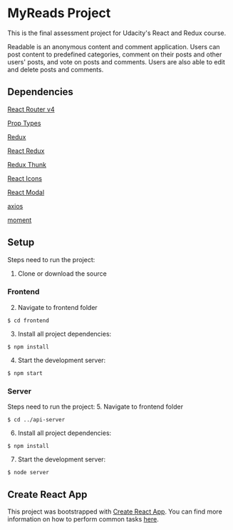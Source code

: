 # MyReads Project

This is the final assessment project for Udacity's React and Redux course.

Readable is an anonymous content and comment application. Users can post content to predefined categories, comment on their posts and other users' posts, and vote on posts and comments. Users are also able to edit and delete posts and comments.

## Dependencies
[React Router v4](https://github.com/ReactTraining/react-router)

[Prop Types](https://github.com/facebook/prop-types)

[Redux](https://github.com/reactjs/redux)

[React Redux](https://github.com/reactjs/react-redux)

[Redux Thunk](https://github.com/gaearon/redux-thunk)

[React Icons](https://github.com/gorangajic/react-icons)

[React Modal](https://github.com/reactjs/react-modal)

[axios](https://github.com/axios/axios)

[moment](https://github.com/moment/moment)

## Setup

Steps need to run the project:
1. Clone or download the source

### Frontend
2. Navigate to frontend folder
```
$ cd frontend
```
3. Install all project dependencies:
```
$ npm install
```
4. Start the development server:
```
$ npm start
```

### Server

Steps need to run the project:
5. Navigate to frontend folder
```
$ cd ../api-server
```
6. Install all project dependencies:
```
$ npm install
```
7. Start the development server:
```
$ node server
```

## Create React App

This project was bootstrapped with [Create React App](https://github.com/facebookincubator/create-react-app). You can find more information on how to perform common tasks [here](https://github.com/facebookincubator/create-react-app/blob/master/packages/react-scripts/template/README.md).
